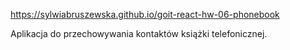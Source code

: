 https://sylwiabruszewska.github.io/goit-react-hw-06-phonebook

Aplikacja do przechowywania kontaktów książki telefonicznej.

